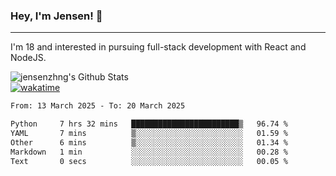 ### Hey, I'm Jensen! 👋

---

I'm 18 and interested in pursuing full-stack development with React and NodeJS.

![jensenzhng's Github Stats](https://github-readme-stats.vercel.app/api?username=jensenzhng&theme=dark&show_icons=true&count_private=true)
<br />
[![wakatime](https://wakatime.com/badge/user/cbfc263d-3611-4e36-8278-8fad45fe3f62.svg)](https://wakatime.com/@cbfc263d-3611-4e36-8278-8fad45fe3f62)

<!--START_SECTION:waka-->

```txt
From: 13 March 2025 - To: 20 March 2025

Python     7 hrs 32 mins   ████████████████████████▒   96.74 %
YAML       7 mins          ▒░░░░░░░░░░░░░░░░░░░░░░░░   01.59 %
Other      6 mins          ▒░░░░░░░░░░░░░░░░░░░░░░░░   01.34 %
Markdown   1 min           ░░░░░░░░░░░░░░░░░░░░░░░░░   00.28 %
Text       0 secs          ░░░░░░░░░░░░░░░░░░░░░░░░░   00.05 %
```

<!--END_SECTION:waka-->
